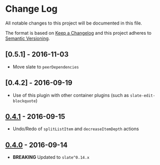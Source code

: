 # Change Log
All notable changes to this project will be documented in this file.

The format is based on [Keep a Changelog](http://keepachangelog.com/) and this project adheres to [Semantic Versioning](http://semver.org/).

## [0.5.1] - 2016-11-03

- Move slate to `peerDependencies`

## [0.4.2] - 2016-09-19

- Use of this plugin with other container plugins (such as `slate-edit-blockquote`)

## [0.4.1] - 2016-09-15

- Undo/Redo of `splitListItem` and `decreaseItemDepth` actions

## [0.4.0] - 2016-09-14

- **BREAKING** Updated to `slate^0.14.x`

  [Unreleased]: https://github.com/GitbookIO/slate-edit-list/compare/0.4.1...HEAD
  [0.4.1]: https://github.com/GitbookIO/slate-edit-list/compare/0.4.0...0.4.1
  [0.4.0]: https://github.com/GitbookIO/slate-edit-list/compare/0.3.0...0.4.0
